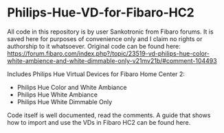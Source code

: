 # Philips-Hue-VD-for-Fibaro-HC2

All code in this repository is by user Sankotronic from Fibaro forums. It is saved here for purposes of convenience only and I claim no rights or authorship to it whatsoever.
Original code can be found here:
https://forum.fibaro.com/index.php?/topic/23519-vd-philips-hue-color-white-ambience-and-white-dimmable-only-v21mv21b/#comment-104493

Includes Philips Hue Virtual Devices for Fibaro Home Center 2:
+ Philips Hue Color and White Ambiance
+ Philips Hue White Ambiance
+ Philips Hue White Dimmable Only 

Code itself is well documented, read the comments.
A guide that shows how to import and use the VDs in Fibaro HC2 can be found here.
